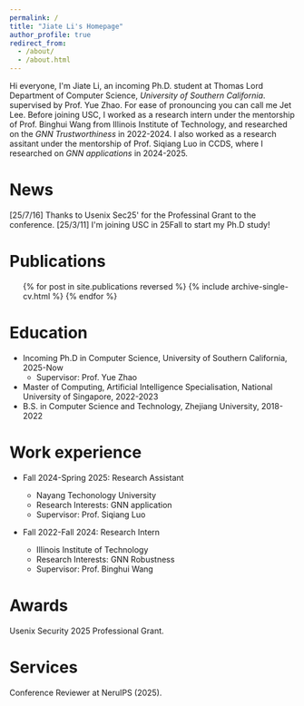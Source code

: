 ```yaml
---
permalink: /
title: "Jiate Li's Homepage"
author_profile: true
redirect_from: 
  - /about/
  - /about.html
---
```


Hi everyone, I'm Jiate Li, an incoming Ph.D. student at Thomas Lord Department of Computer Science, *University of Southern California*. supervised by Prof. Yue Zhao. For ease of pronouncing you can call me Jet Lee. Before joining USC, I worked as a research intern under the mentorship of Prof. Binghui Wang from Illinois Institute of Technology, and researched on the *GNN Trustworthiness* in 2022-2024. I also worked as a research assitant under the mentorship of Prof. Siqiang Luo in CCDS, where I researched on *GNN applications* in 2024-2025.

News
======
[25/7/16] Thanks to Usenix Sec25' for the Professinal Grant to the conference.
[25/3/11] I'm joining USC in 25Fall to start my Ph.D study!


Publications
======
  <ul>{% for post in site.publications reversed %}
    {% include archive-single-cv.html %}
  {% endfor %}</ul>

Education
======
* Incoming Ph.D in Computer Science, University of Southern California, 2025-Now
  * Supervisor: Prof. Yue Zhao
* Master of Computing, Artificial Intelligence Specialisation, National University of Singapore, 2022-2023
* B.S. in Computer Science and Technology, Zhejiang University, 2018-2022

Work experience
======

* Fall 2024-Spring 2025: Research Assistant
  * Nayang Techonology University
  * Research Interests: GNN application
  * Supervisor: Prof. Siqiang Luo

* Fall 2022-Fall 2024: Research Intern
  * Illinois Institute of Technology
  * Research Interests: GNN Robustness
  * Supervisor: Prof. Binghui Wang
    
Awards
======
Usenix Security 2025 Professional Grant.

Services
======
Conference Reviewer at NeruIPS (2025).
